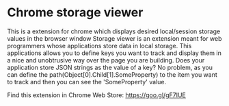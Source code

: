 # Chrome storage viewer
This is a extension for chrome which displays desired local/session storage values in the browser window
Storage viewer is an extension meant for web programmers whose applications store data in local storage. This applications allows you to define keys you want to track and display them in a nice and unobtrusive way over the page you are building. Does your application store JSON strings as the value of a key? No problem, as you can define the path(Object[0].Child[1].SomeProperty) to the item you want to track and then you can see the 'SomeProperty' value.

Find this extension in Chrome Web Store: https://goo.gl/gF7IUE
